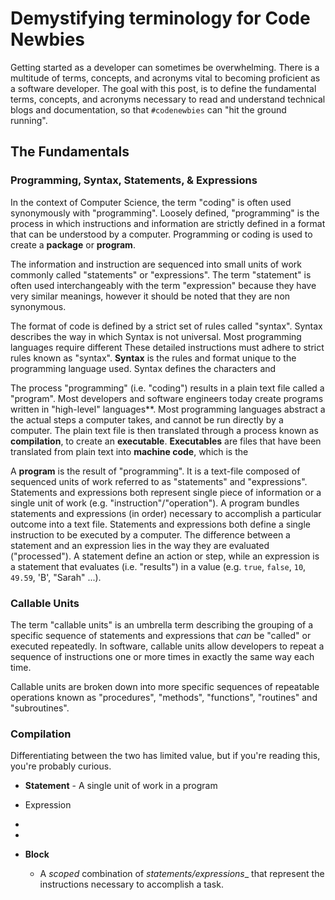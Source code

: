 # Demystifying terminology for Code Newbies

Getting started as a developer can sometimes be overwhelming. There is a multitude of terms, concepts, and acronyms vital to becoming proficient as a software developer. The goal with this post, is to define the fundamental terms, concepts, and acronyms necessary to read and understand technical blogs and documentation, so that `#codenewbies` can "hit the ground running". 

## The Fundamentals 

### Programming, Syntax, Statements, & Expressions

In the context of Computer Science, the term "coding" is often used synonymously with "programming". Loosely defined, "programming" is the process in which instructions and information are strictly defined in a format that can be understood by a computer. Programming or coding is used to create a **package** or **program**. 

The information and instruction are sequenced into small units of work commonly called "statements" or "expressions". The term "statement" is often used interchangeably with the term "expression" because they have very similar meanings, however it should be noted that they are non synonymous.

The format of code is defined by a strict set of rules called "syntax". Syntax describes the way in which Syntax is not universal. Most programming languages require different These detailed instructions must adhere to strict rules known as "syntax". **Syntax** is the rules and format unique to the programming language used. Syntax defines the characters and 

The process "programming" (i.e. "coding") results in a plain text file called a "program". Most developers and software engineers today create programs written in "high-level" languages**. Most programming languages abstract a the actual steps a computer takes, and cannot be run directly by a computer. The plain text file is then translated through a process known as **compilation**, to create an **executable**. **Executables** are files that have been translated from plain text into **machine code**, which is the 

A **program** is the result of "programming". It is a text-file composed of sequenced units of work referred to as "statements" and "expressions". Statements and expressions both represent single piece of information or a single unit of work (e.g. "instruction"/"operation"). A program bundles  statements and expressions (in order) necessary to accomplish a particular outcome into a text file. Statements and expressions both define a single instruction to be executed by a computer. The difference between a statement and an expression lies in the way they are evaluated ("processed"). A statement define an action or step, while an expression is a statement that evaluates (i.e. "results") in a value (e.g. `true`, `false`, `10`, `49.59`, 'B', "Sarah" ...). 

### Callable Units 

The term "callable units" is an umbrella term describing the grouping of a specific sequence of statements and expressions that _can_ be "called" or executed repeatedly. In software, callable units allow developers to repeat a sequence of instructions one or more times in exactly the same way each time. 

Callable units are broken down into more specific sequences of repeatable operations known as "procedures", "methods", "functions", "routines" and "subroutines". 














### Compilation  


  
Differentiating between the two has limited value, but if you're reading this, you're probably curious. 
  
  * **Statement** - A single unit of work in a program 
  
  * Expression
  
  * 
  
  * 

* **Block** 
  
  * A _scoped_ combination of _statements/expressions__ that represent the instructions necessary to accomplish a task. 


